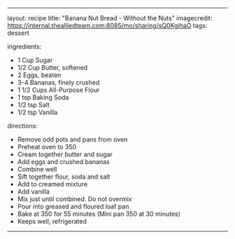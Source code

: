 ---

layout: recipe
title: "Banana Nut Bread - Without the Nuts"
imagecredit: https://internal.thealliedteam.com:8085/mo/sharing/sQ0KgihaO
tags: dessert

ingredients:
- 1 Cup Sugar
- 1/2 Cup Butter, softened
- 2 Eggs, beaten
- 3-4 Bananas, finely crushed
- 1 1/2 Cups All-Purpose Flour
- 1 tsp Baking Soda
- 1/2 tsp Salt
- 1/2 tsp Vanilla

directions:
- Remove odd pots and pans from oven
- Preheat oven to 350
- Cream together butter and sugar
- Add eggs and crushed bananas
- Combine well
- Sift together flour, soda and salt
- Add to creamed mixture
- Add vanilla
- Mix just until combined. Do not overmix
- Pour into greased and floured loaf pan
- Bake at 350 for 55 minutes (Mini pan 350 at 30 minutes)
- Keeps well, refrigerated

---